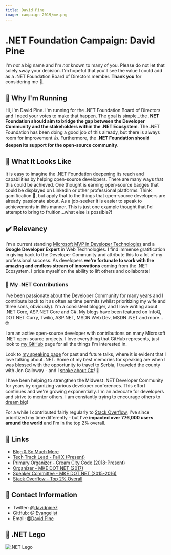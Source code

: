 ```yaml
---
title: David Pine
image: campaign-2019/me.png
---
```


# .NET Foundation Campaign: David Pine

I'm _not_ a big name and I'm _not_ known to many of you. Please do not let that solely sway your decision. I'm hopeful that you'll see the value I could add as a .NET Foundation Board of Directors member. __Thank you__ for considering me 🙏.

## 🏃 Why I'm Running
Hi, I'm David Pine. I'm running for the .NET Foundation Board of Directors and I need your votes to make that happen. The goal is simple...the __.NET Foundation should aim to bridge the gap between the Developer Community and the stakeholders within the .NET Ecosystem__. The .NET Foundation has been doing a good job of this already, but there is always room for improvement 👍. Furthermore, the __.NET Foundation should deepen its support for the open-source community__.

## 👀 What It Looks Like
It is easy to imagine the .NET Foundation deepening its reach and capabilities by helping open-source developers. There are many ways that this could be achieved. One thought is earning open-source badges that could be displayed on LinkedIn or other professional platforms. Think gamification 🤔, but apply that to the things that open-source developers are already passionate about. As a job-seeker it is easier to speak to achievements in this manner. This is just one example thought that I'd attempt to bring to fruition...what else is possible?!

## ✔️ Relevancy
I'm a current standing [Microsoft MVP in Developer Technologies](https://mvp.microsoft.com/en-us/publicprofile/5002736) and a __Google Developer Expert__ in Web Technologies. I find immense gratification in giving back to the Developer Community and attribute this to a lot of my professional success. As developers __we're fortunate to work with the amazing and endless stream of innovations__ coming from the .NET Ecosystem. I pride myself on the ability to lift others and collaborate!

### 🎁 My .NET Contributions
I've been passionate about the Developer Community for many years and I contribute back to it as often as time permits (whilst prioritizing my wife and three sons, obviously). I'm a consistent blogger, and I love writing about .NET Core, ASP.NET Core and C#. My blogs have been featured on InfoQ, DOT NET Curry, Twilio, ASP.NET, MSDN Web Dev, MSDN .NET and more... 🤓

I am an active open-source developer with contributions on many Microsoft .NET open-source projects. I love everything that GitHub represents, just look to [my GitHub](https://github.com/IEvangelist) page for all the things I'm interested in.

Look to [my speaking page](https://davidpine.net/speaking/) for past and future talks, where it is evident that I love talking about .NET. Some of my best memories for speaking are when I was blessed with the opportunity to travel to Serbia, I traveled the county with Jon Galloway - and I [spoke about C#](https://davidpine.net/blog/journey-of-a-lifetime/)! 🤘

I have been helping to strengthen the Midwest .NET Developer Community for years by organizing various developer conferences. This effort continues and we're growing exponentially. I'm an advocate for developers and strive to mentor others. I am constantly trying to encourage others to [dream big](https://medium.com/@davidpine7/upgrade-yourself-becoming-a-microsoft-mvp-5a61826de93f)!

For a while I contributed fairly regularly to [Stack Overflow](https://stackoverflow.com/users/2410379/david-pine), I've since prioritized my time differently - but I've __impacted over 776,000 users around the world__ and I'm in the top 2% overall.

## 🔗 Links
* [Blog & So Much More](https://davidpine.net/)
* [Tech Track Lead - Fall X (Present)](https://fallexperiment.com/)
* [Primary Organizer - Cream City Code (2018-Present)](https://www.creamcitycode.com/)
* [Organizer - MKE DOT NET (2017)](http://archive.creamcitycode.com/2017/)
* [Speaker Committee - MKE DOT NET (2015-2016)](http://archive.creamcitycode.com/2016/)
* [Stack Overflow - Top 2% Overall](https://stackoverflow.com/users/2410379/david-pine)

## 📇 Contact Information
* Twitter: [@davidpine7](https://twitter.com/davidpine7)
* GitHub: [@IEvangelist](https://github.com/IEvangelist)
* Email: [@David Pine](mailto:david.pine.7@gmail.com)

## 🎨 .NET Lego

![.NET Lego](https://cdn-images-1.medium.com/max/2560/1*JoDgA47cmmpvXmkKHSvIRQ.jpeg)
